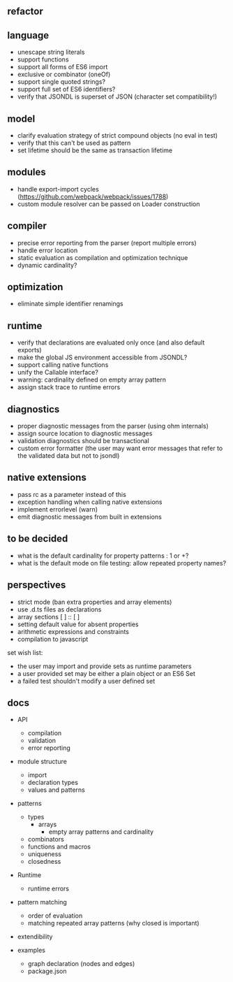 ## refactor

## language

- unescape string literals
- support functions
- support all forms of ES6 import
- exclusive or combinator (oneOf)
- support single quoted strings?
- support full set of ES6 identifiers?
- verify that JSONDL is superset of JSON (character set compatibility!)

## model

- clarify evaluation strategy of strict compound objects (no eval in test)
- verify that this can't be used as pattern
- set lifetime should be the same as transaction lifetime

## modules

- handle export-import cycles (https://github.com/webpack/webpack/issues/1788)
- custom module resolver can be passed on Loader construction

## compiler

- precise error reporting from the parser (report multiple errors)
- handle error location
- static evaluation as compilation and optimization technique
- dynamic cardinality?

## optimization

- eliminate simple identifier renamings

## runtime

- verify that declarations are evaluated only once (and also default exports)
- make the global JS environment accessible from JSONDL?
- support calling native functions
- unify the Callable interface?
- warning: cardinality defined on empty array pattern
- assign stack trace to runtime errors

## diagnostics

- proper diagnostic messages from the parser (using ohm internals)
- assign source location to diagnostic messages
- validation diagnostics should be transactional
- custom error formatter (the user may want error messages that refer to the 
  validated data but not to jsondl)

## native extensions

- pass rc as a parameter instead of this
- exception handling when calling native extensions
- implement errorlevel (warn)
- emit diagnostic messages from built in extensions

## to be decided

- what is the default cardinality for property patterns : 1 or +?
- what is the default mode on file testing: allow repeated property names?

## perspectives

- strict mode (ban extra properties and array elements)
- use .d.ts files as declarations
- array sections [ ] :: [ ]
- setting default value for absent properties
- arithmetic expressions and constraints
- compilation to javascript

set wish list:
- the user may import and provide sets as runtime parameters
- a user provided set may be either a plain object or an ES6 Set
- a failed test shouldn't modify a user defined set

## docs

- API
  - compilation
  - validation
  - error reporting

- module structure
  - import
  - declaration types
  - values and patterns


- patterns
  - types
    - arrays
      - empty array patterns and cardinality  
  - combinators
  - functions and macros
  - uniqueness
  - closedness

- Runtime
  - runtime errors

- pattern matching
  - order of evaluation
  - matching repeated array patterns (why closed is important)

- extendibility

- examples
  - graph declaration (nodes and edges)
  - package.json
